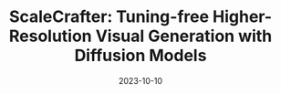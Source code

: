---
title: "ScaleCrafter: Tuning-free Higher-Resolution Visual Generation with Diffusion Models"
collection: publications
permalink: /publication/ScaleCrafter
excerpt: 'TODO.'
date: 2023-10-10
year: 2024
venue: 'ArXiv'
arxiv: 2310.07702
arxiv_url: https://arxiv.org/abs/2310.07702
code: https://github.com/YingqingHe/ScaleCrafter
teaser: ./images/scalecrafter.gif
authors: Yingqing He, Shaoshu Yang, <a href='https://scholar.google.com/citations?user=6UPJSvwAAAAJ&hl=zh-CN'>Haoxin Chen </a>,  <b>Xiaodong Cun</b>, <a href='https://menghanxia.github.io/'> Menghan Xia</a>, <a href='https://yzhang2016.github.io/'>Yong Zhang</a>, <a href='https://xinntao.github.io/'>Xintao Wang</a>, Ran He, <a href='https://cqf.io'>Qifeng Chen</a>, <a href="https://scholar.google.com/citations?user=4oXBp9UAAAAJ&hl=zh-CN" target="_blank">Ying Shan</a>
publication: <b>ICLR (Spotlight)</b>
---